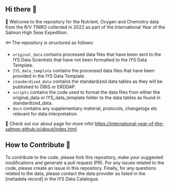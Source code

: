 ## Hi there 👋

🙋 Welcome to the repository for the Nutrient, Oxygen and Chemistry data from the R/V TINRO collected in 2022 as part of the International Year of the Salmon High Seas Expedition.

🐟 The repository is structured as follows:

* `original_data` contains processed data files that have been sent to the IYS Data Scientists that have not been formatted to the IYS Data Template.
* `IYS_data_template` contains the processed data files that have been provided in the IYS Data Template.
* `standardized_data` contains the standardized data tables as they will be published to OBIS or ERDDAP.
* `scripts` contains the code used to format the data files from either the original_data or IYS_data_template folder to the data tables as found in standardized_data.
* `docs` contains any supplementary material, protocols, changelogs etc relevant for data interpretation.

🦐 Check out our about page for more info! https://international-year-of-the-salmon.github.io/about/index.html

## How to Contribute 🚢 

To contribute to the code, please fork this repository, make your suggested modifications and generate a pull request (PR). For any issues related to the code, please create an issue in this repository. Finally, for any questions related to the data, please contact the data provider as listed in the [metadata record] in the IYS Data Catalogue.
